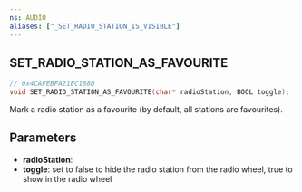 ```yaml
---
ns: AUDIO
aliases: ["_SET_RADIO_STATION_IS_VISIBLE"]
---
```

## SET_RADIO_STATION_AS_FAVOURITE

```c
// 0x4CAFEBFA21EC188D
void SET_RADIO_STATION_AS_FAVOURITE(char* radioStation, BOOL toggle);
```

Mark a radio station as a favourite (by default, all stations are favourites).

## Parameters
* **radioStation**:
* **toggle**: set to false to hide the radio station from the radio wheel, true to show in the radio wheel
